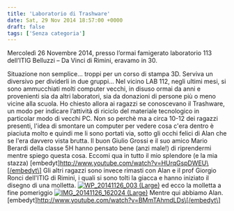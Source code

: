 ```yaml
---
title: 'Laboratorio di Trashware'
date: Sat, 29 Nov 2014 18:57:00 +0000
draft: false
tags: ['Senza categoria']
---
```


Mercoledì 26 Novembre 2014, presso l’ormai famigerato laboratorio 113 dell’ITIG Belluzzi – Da Vinci di Rimini, eravamo in 30.

Situazione non semplice... troppi per un corso di stampa 3D. Serviva un diversivo per  dividerli in due gruppi… Nel vicino LAB 112, negli ultimi mesi, si sono ammucchiati molti computer vecchi, in disuso ormai da anni e provenienti sia da altri laboratori, sia da donazioni di persone più o meno vicine alla scuola. Ho chiesto allora ai ragazzi se conoscevano il Trashware, un modo per indicare l’attività di riciclo del materiale tecnologico in particolar modo di vecchi PC. Non so perchè ma a circa 10-12 dei ragazzi presenti, l'idea di smontare un computer per vedere cosa c'era dentro è piaciuta molto e quindi me li sono portati via, sotto gli occhi felici di Alan che se l'era davvero vista brutta. Il buon Giulio Grossi   e il suo amico Mario Berardi della classe 5H hanno pensato bene (anzi male!) di riprendermi mentre spiego questa cosa. Eccomi qua in tutto il mio splendore (e la mia stazza) \[embedyt\]http://www.youtube.com/watch?v=HUrqGspDWEU\[/embedyt\] Gli altri ragazzi sono invece rimasti con  Alan e il prof Giorgio Ronci dell'ITIG di Rimini, i quali si sono tolti la giacca e hanno iniziato il disegno di una molletta. [![WP_20141126_003 (Large)](http://fablabromagna.org/blog/wp-content/uploads/2014/11/WP_20141126_003-Large-1024x576.jpg)](http://fablabromagna.org/blog/wp-content/uploads/2014/11/WP_20141126_003-Large.jpg)    ed ecco la molletta a fine pomeriggio [![IMG_20141126_162024 (Large)](http://fablabromagna.org/blog/wp-content/uploads/2014/11/IMG_20141126_162024-Large-1024x768.jpg)](http://fablabromagna.org/blog/wp-content/uploads/2014/11/IMG_20141126_162024-Large.jpg)    Mentre qui abbiamo  Alan. \[embedyt\]http://www.youtube.com/watch?v=BMmTAhmdLDs\[/embedyt\]